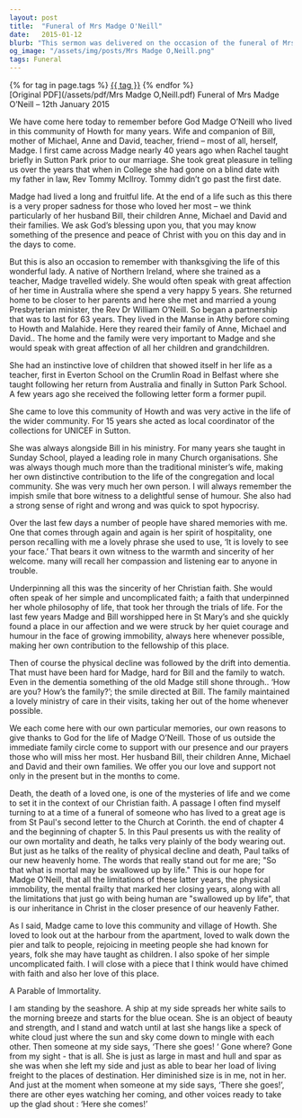 ```yaml
---
layout: post
title:  "Funeral of Mrs Madge O'Neill"
date:   2015-01-12
blurb: "This sermon was delivered on the occasion of the funeral of Mrs Madge O'Neill, a beloved member of the Howth community. The sermon reflects on her life, her contributions to the community, her faith, and her family. The sermon also addresses the challenges of aging and dementia, and offers a message of hope and immortality."
og_image: "/assets/img/posts/Mrs Madge O,Neill.png"
tags: Funeral
---    
```

<div class="tag-pills">
    {% for tag in page.tags %}
    <a href="{{ site.baseurl }}/tag/{{ tag | slugify }}" class="tag-pill">{{ tag }}</a>
    {% endfor %}
</div>
[Original PDF](/assets/pdf/Mrs Madge O,Neill.pdf)
Funeral of Mrs Madge O’Neill – 12th January 2015

We have come here today to remember before God Madge O’Neill who lived in this community of Howth for many years. Wife and companion of Bill, mother of Michael, Anne and David, teacher, friend – most of all, herself, Madge. I first came across Madge nearly 40 years ago when Rachel taught briefly in Sutton Park prior to our marriage. She took great pleasure in telling us over the years that when in College she had gone on a blind date with my father in law, Rev Tommy McIlroy. Tommy didn’t go past the first date.

Madge had lived a long and fruitful life. At the end of a life such as this there is a very proper sadness for those who loved her most – we think particularly of her husband Bill, their children Anne, Michael and David and their families. We ask God’s blessing upon you, that you may know something of the presence and peace of Christ with you on this day and in the days to come.

But this is also an occasion to remember with thanksgiving the life of this wonderful lady. A native of Northern Ireland, where she trained as a teacher, Madge travelled widely. She would often speak with great affection of her time in Australia where she spend a very happy 5 years. She returned home to be closer to her parents and here she met and married a young Presbyterian minister, the Rev Dr William O’Neill. So began a partnership that was to last for 63 years. They lived in the Manse in Athy before coming to Howth and Malahide. Here they reared their family of Anne, Michael and David.. The home and the family were very important to Madge and she would speak with great affection of all her children and grandchildren.

She had an instinctive love of children that showed itself in her life as a teacher, first in Everton School on the Crumlin Road in Belfast where she taught following her return from Australia and finally in Sutton Park School. A few years ago she received the following letter form a former pupil.

She came to love this community of Howth and was very active in the life of the wider community. For 15 years she acted as local coordinator of the collections for UNICEF in Sutton.

She was always alongside Bill in his ministry. For many years she taught in Sunday School, played a leading role in many Church organisations. She was always though much more than the traditional minister’s wife, making her own distinctive contribution to the life of the congregation and local community. She was very much her own person. I will always remember the impish smile that bore witness to a delightful sense of humour. She also had a strong sense of right and wrong and was quick to spot hypocrisy.

Over the last few days a number of people have shared memories with me. One that comes through again and again is her spirit of hospitality, one person recalling with me a lovely phrase she used to use, ‘It is lovely to see your face.’ That bears it own witness to the warmth and sincerity of her welcome. many will recall her compassion and listening ear to anyone in trouble.

Underpinning all this was the sincerity of her Christian faith. She would often speak of her simple and uncomplicated faith; a faith that underpinned her whole philosophy of life, that took her through the trials of life. For the last few years Madge and Bill worshipped here in St Mary’s and she quickly found a place in our affection and we were struck by her quiet courage and humour in the face of growing immobility, always here whenever possible, making her own contribution to the fellowship of this place.

Then of course the physical decline was followed by the drift into dementia. That must have been hard for Madge, hard for Bill and the family to watch. Even in the dementia something of the old Madge still shone through.. ‘How are you? How’s the family?’; the smile directed at Bill. The family maintained a lovely ministry of care in their visits, taking her out of the home whenever possible.

We each come here with our own particular memories, our own reasons to give thanks to God for the life of Madge O’Neill. Those of us outside the immediate family circle come to support with our presence and our prayers those who will miss her most. Her husband Bill, their children Anne, Michael and David and their own families. We offer you our love and support not only in the present but in the months to come.

Death, the death of a loved one, is one of the mysteries of life and we come to set it in the context of our Christian faith. A passage I often find myself turning to at a time of a funeral of someone who has lived to a great age is from St Paul's second letter to the Church at Corinth. the end of chapter 4 and the beginning of chapter 5. In this Paul presents us with the reality of our own mortality and death, he talks very plainly of the body wearing out. But just as he talks of the reality of physical decline and death, Paul talks of our new heavenly home. The words that really stand out for me are; "So that what is mortal may be swallowed up by life." This is our hope for Madge O’Neill, that all the limitations of these latter years, the physical immobility, the mental frailty that marked her closing years, along with all the limitations that just go with being human are "swallowed up by life", that is our inheritance in Christ in the closer presence of our heavenly Father.

As I said, Madge came to love this community and village of Howth. She loved to look out at the harbour from the apartment, loved to walk down the pier and talk to people, rejoicing in meeting people she had known for years, folk she may have taught as children. I also spoke of her simple uncomplicated faith. I will close with a piece that I think would have chimed with faith and also her love of this place.

A Parable of Immortality.

I am standing by the seashore. A ship at my side spreads her white sails to the morning breeze and starts for the blue ocean. She is an object of beauty and strength, and I stand and watch until at last she hangs like a speck of white cloud just where the sun and sky come down to mingle with each other. Then someone at my side says, ‘There she goes! ‘ Gone where? Gone from my sight - that is all. She is just as large in mast and hull and spar as she was when she left my side and just as able to bear her load of living freight to the places of destination. Her diminished size is in me, not in her. And just at the moment when someone at my side says, ‘There she goes!’, there are other eyes watching her coming, and other voices ready to take up the glad shout : ‘Here she comes!’
